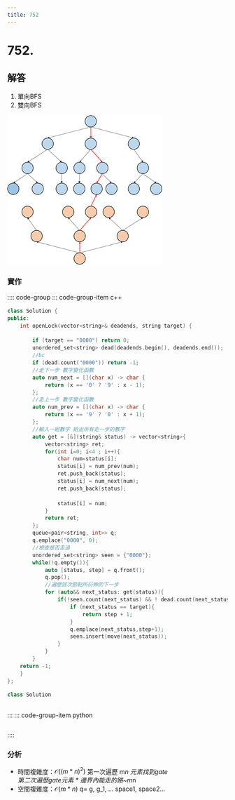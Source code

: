 ```yaml
---
title: 752
---
```


# 752.  
## 解答
1. 單向BFS  
2. 雙向BFS  

![](https://raw.githubusercontent.com/aq29287p/note/docs/docs/picture/752.png)


### 實作

:::: code-group
::: code-group-item c++

``` cpp
class Solution {
public:
    int openLock(vector<string>& deadends, string target) {
        
        if (target == "0000") return 0;
        unordered_set<string> dead(deadends.begin(), deadends.end());
        //bc
        if (dead.count("0000")) return -1;
        //走下一步 數字變化函數
        auto num_next = [](char x) -> char {
            return (x == '0' ? '9' : x - 1);
        };
        //走上一步 數字變化函數
        auto num_prev = [](char x) -> char {
            return (x == '9' ? '0' : x + 1);
        };
        //輸入一組數字 給出所有走一步的數字
        auto get = [&](string& status) -> vector<string>{
            vector<string> ret;
            for(int i=0; i<4 ; i++){
                char num=status[i];
                status[i] = num_prev(num);
                ret.push_back(status);
                status[i] = num_next(num);
                ret.push_back(status);
                
                status[i] = num;
            }
            return ret;  
        };
        queue<pair<string, int>> q;
        q.emplace("0000", 0);
        //檢查是否走過
        unordered_set<string> seen = {"0000"};
        while(!q.empty()){
            auto [status, step] = q.front();
            q.pop();
            //遍歷該次節點所衍伸的下一步
            for (auto&& next_status: get(status)){
                if(!seen.count(next_status) && ! dead.count(next_status)){
                    if (next_status == target){
                        return step + 1;
                    }
                    q.emplace(next_status,step+1);
                    seen.insert(move(next_status));
                }
            }
        }
    return -1;    
    }
};

```
``` cpp
class Solution



```

:::
::: code-group-item python

``` python

```
::::

### 分析
- 時間複雜度：$\mathcal{O}((m*n)^2)$
第一次遍歷 m*n 元素找到gate  
第二次遍歷gate元素 * 邊界內能走的路~m*n  
- 空間複雜度：$\mathcal{O}(m*n)$
 q= g, g_1, ... space1, space2...  
